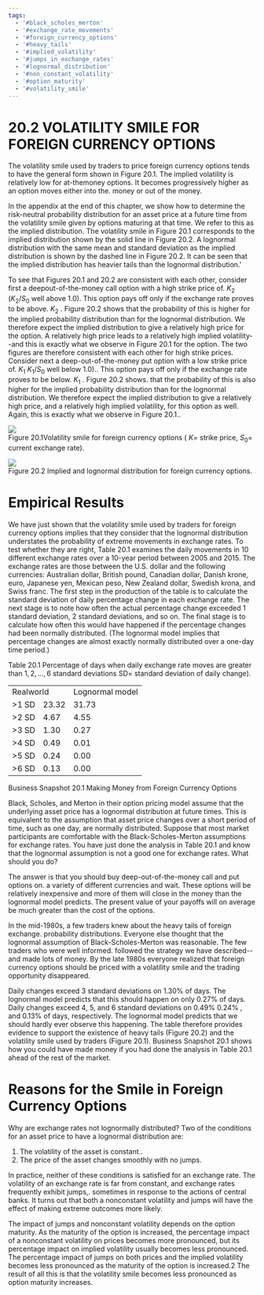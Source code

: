 ```yaml
---
tags:
  - '#black_scholes_merton'
  - '#exchange_rate_movements'
  - '#foreign_currency_options'
  - '#heavy_tails'
  - '#implied_volatility'
  - '#jumps_in_exchange_rates'
  - '#lognormal_distribution'
  - '#non_constant_volatility'
  - '#option_maturity'
  - '#volatility_smile'
---
```

# 20.2 VOLATILITY SMILE FOR FOREIGN CURRENCY OPTIONS  

The volatility smile used by traders to price foreign currency options tends to have the general form shown in Figure 20.1. The implied volatility is relatively low for at-themoney options. It becomes progressively higher as an option moves either into the. money or out of the money.  

In the appendix at the end of this chapter, we show how to determine the risk-neutral probability distribution for an asset price at a future time from the volatility smile given by options maturing at that time. We refer to this as the implied distribution. The volatility smile in Figure 20.1 corresponds to the implied distribution shown by the solid line in Figure 20.2. A lognormal distribution with the same mean and standard deviation as the implied distribution is shown by the dashed line in Figure 20.2. It can be seen that the implied distribution has heavier tails than the lognormal distribution.'  

To see that Figures 20.1 and 20.2 are consistent with each other, consider first a deepout-of-the-money call option with a high strike price of. $K_{2}$ $(K_{2}/S_{0}$ well above 1.0). This option pays off only if the exchange rate proves to be above. $K_{2}$ . Figure 20.2 shows that the probability of this is higher for the implied probability distribution than for the lognormal distribution. We therefore expect the implied distribution to give a relatively high price for the option. A relatively high price leads to a relatively high implied volatility--and this is exactly what we observe in Figure 20.1 for the option. The two figures are therefore consistent with each other for high strike prices. Consider next a deep-out-of-the-money put option with a low strike price of. $K_{1}$ $K_{1}/S_{0}$ well below 1.0).. This option pays off only if the exchange rate proves to be below. $K_{1}$ . Figure 20.2 shows. that the probability of this is also higher for the implied probability distribution than for the lognormal distribution. We therefore expect the implied distribution to give a relatively high price, and a relatively high implied volatility, for this option as well. Again, this is exactly what we observe in Figure 20.1..  

![](6bf969a47e7b3126a8b4e0d1fb7608b36948164dba879e27ccb1dfbcf54e8b8c.jpg)  
Figure 20.1Volatility smile for foreign currency options ( $K=$ strike price, $S_{0}=$ current exchange rate).  

![](2e1bb21dd425493b97180f4e9c3411f2938d30336a598ecd1fdaffd6ae115e23.jpg)  
Figure 20.2  Implied and lognormal distribution for foreign currency options.  

# Empirical Results  

We have just shown that the volatility smile used by traders for foreign currency options implies that they consider that the lognormal distribution understates the probability of extreme movements in exchange rates. To test whether they are right, Table 20.1 examines the daily movements in 10 different exchange rates over a 10-year period between 2005 and 2015. The exchange rates are those between the U.S. dollar and the following currencies: Australian dollar, British pound, Canadian dollar, Danish krone, euro, Japanese yen, Mexican peso, New Zealand dollar, Swedish krona, and Swiss franc. The first step in the production of the table is to calculate the standard deviation of daily percentage change in each exchange rate. The next stage is to note how often the actual percentage change exceeded 1 standard deviation, 2 standard deviations, and so on. The final stage is to calculate how often this would have happened if the percentage changes had been normally distributed. (The lognormal model implies that percentage changes are almost exactly normally distributed over a one-day time period.)  

Table 20.1  Percentage of days when daily exchange rate moves are greater than $1,2,\ldots,6$ standard deviations $\mathrm{SD}=$ standard deviation of daily change).   


<html><body><table><tr><td colspan="2">Realworld</td><td>Lognormal model</td></tr><tr><td>>1 SD</td><td>23.32</td><td>31.73</td></tr><tr><td>>2 SD</td><td>4.67</td><td>4.55</td></tr><tr><td>>3 SD</td><td>1.30</td><td>0.27</td></tr><tr><td>>4 SD</td><td>0.49</td><td>0.01</td></tr><tr><td>>5 SD</td><td>0.24</td><td>0.00</td></tr><tr><td>>6 SD</td><td>0.13</td><td>0.00</td></tr></table></body></html>  

Business Snapshot 20.1 Making Money from Foreign Currency Options  

Black, Scholes, and Merton in their option pricing model assume that the underlying asset price has a lognormal distribution at future times. This is equivalent to the assumption that asset price changes over a short period of time, such as one day, are normally distributed. Suppose that most market participants are comfortable with the Black-Scholes-Merton assumptions for exchange rates. You have just done the analysis in Table 20.1 and know that the lognormal assumption is not a good one for exchange rates. What should you do?  

The answer is that you should buy deep-out-of-the-money call and put options on. a variety of different currencies and wait. These options will be relatively inexpensive and more of them will close in the money than the lognormal model predicts. The present value of your payoffs will on average be much greater than the cost of the options.  

In the mid-1980s, a few traders knew about the heavy tails of foreign exchange. probability distributions. Everyone else thought that the lognormal assumption of Black-Scholes-Merton was reasonable. The few traders who were well informed. followed the strategy we have described-- and made lots of money. By the late 1980s everyone realized that foreign currency options should be priced with a volatility smile and the trading opportunity disappeared.  

Daily changes exceed 3 standard deviations on $1.30\%$ of days. The lognormal model predicts that this should happen on only $0.27\%$ of days. Daily changes exceed 4, 5, and 6 standard deviations on $0.49\%$ $0.24\%$ , and $0.13\%$ of days, respectively. The lognormal model predicts that we should hardly ever observe this happening. The table therefore provides evidence to support the existence of heavy tails (Figure 20.2) and the volatility smile used by traders (Figure 20.1). Business Snapshot 20.1 shows how you could have made money if you had done the analysis in Table 20.1 ahead of the rest of the market.  

# Reasons for the Smile in Foreign Currency Options  

Why are exchange rates not lognormally distributed? Two of the conditions for an asset price to have a lognormal distribution are:  

1. The volatility of the asset is constant..   
2. The price of the asset changes smoothly with no jumps.  

In practice, neither of these conditions is satisfied for an exchange rate. The volatility of an exchange rate is far from constant, and exchange rates frequently exhibit jumps,. sometimes in response to the actions of central banks. It turns out that both a nonconstant volatility and jumps will have the effect of making extreme outcomes more likely.  

The impact of jumps and nonconstant volatility depends on the option maturity. As the maturity of the option is increased, the percentage impact of a nonconstant volatility on prices becomes more pronounced, but its percentage impact on implied volatility usually becomes less pronounced. The percentage impact of jumps on both prices and the implied volatility becomes less pronounced as the maturity of the option is increased.2 The result of all this is that the volatility smile becomes less pronounced as option maturity increases.  
